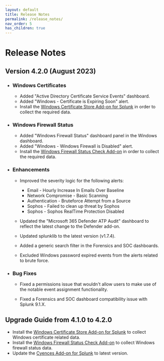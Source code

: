 ```yaml
---
layout: default
title: Release Notes
permalink: /release_notes/
nav_order: 5
has_children: true
---
```


# Release Notes


## Version 4.2.0 (August 2023)

* ### Windows Certificates
    * Added "Active Directory Certificate Service Events" dashboard.
    * Added "Windows - Certificate is Expiring Soon" alert.
    * Install the [Windows Certificate Store Add-on for Splunk](https://splunkbase.splunk.com/app/7013) in order to collect the required data.

* ### Windows Firewall Status
    * Added "Windows Firewall Status" dashboard panel in the Windows dashboard. 
    * Added "Windows - Windows Firewall is Disabled" alert.
    * Install the [Windows Firewall Status Check Add-on](https://splunkbase.splunk.com/app/7012) in order to collect the required data.


* ### Enhancements  

    * Improved the severity logic for the following alerts:
        * Email - Hourly Increase In Emails Over Baseline
        * Network Compromise - Basic Scanning
        * Authentication - Bruteforce Attempt from a Source
        * Sophos - Failed to clean up threat by Sophos
        * Sophos - Sophos RealTime Protection Disabled

    * Updated the "Microsoft 365 Defender ATP Audit" dashboard to reflect the latest change to the Defender add-on.

    * Updated splunklib to the latest version (v1.7.4).

    * Added a generic search filter in the Forensics and SOC dashboards.

    * Excluded Windows password expired events from the alerts related to brute force.


* ### Bug Fixes

    * Fixed a permissions issue that wouldn't allow users to make use of the notable event assignment functionality.

    * Fixed a Forensics and SOC dashboard compatibility issue with Splunk 9.1.X.


## Upgrade Guide from 4.1.0 to 4.2.0

  * Install the [Windows Certificate Store Add-on for Splunk](https://splunkbase.splunk.com/app/7013) to collect Windows certificate related data.
  * Install the [Windows Firewall Status Check Add-on](https://splunkbase.splunk.com/app/7012) to collect Windows firewall status data.
  * Update the [Cyences Add-on for Splunk](https://splunkbase.splunk.com/app/5659) to latest version.